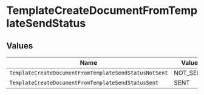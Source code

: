 # TemplateCreateDocumentFromTemplateSendStatus


## Values

| Name                                                  | Value                                                 |
| ----------------------------------------------------- | ----------------------------------------------------- |
| `TemplateCreateDocumentFromTemplateSendStatusNotSent` | NOT_SENT                                              |
| `TemplateCreateDocumentFromTemplateSendStatusSent`    | SENT                                                  |
